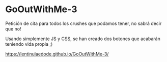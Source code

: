 # GoOutWithMe-3
Petición de cita para todos los crushes que podamos tener, no sabrá decir que no! 


Usando simplemente JS y CSS, se han creado dos botones que acabarán teniendo vida propia ;)


https://lentinulaedode.github.io/GoOutWithMe-3/
